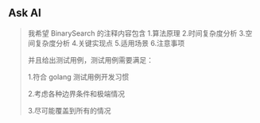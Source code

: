 ## Ask AI

>   我希望 BinarySearch 的注释内容包含
>   1.算法原理
>   2.时间复杂度分析
>   3.空间复杂度分析
>   4.关键实现点
>   5.适用场景
>   6.注意事项
>
>   并且给出测试用例，测试用例需要满足：
>
>   1.符合 golang 测试用例开发习惯
>
>   2.考虑各种边界条件和极端情况
>
>   3.尽可能覆盖到所有的情况